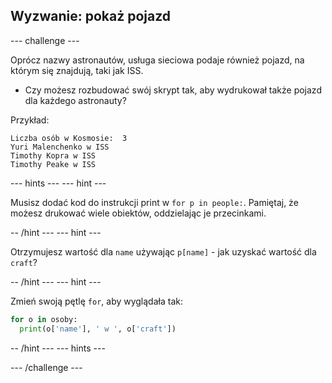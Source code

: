 ## Wyzwanie: pokaż pojazd

\--- challenge \---

Oprócz nazwy astronautów, usługa sieciowa podaje również pojazd, na którym się znajdują, taki jak ISS.

+ Czy możesz rozbudować swój skrypt tak, aby wydrukował także pojazd dla każdego astronauty? 

Przykład:

    Liczba osób w Kosmosie:  3
    Yuri Malenchenko w ISS
    Timothy Kopra w ISS
    Timothy Peake w ISS
    

\--- hints \--- \--- hint \---

Musisz dodać kod do instrukcji print w `for p in people:`. Pamiętaj, że możesz drukować wiele obiektów, oddzielając je przecinkami.

-- /hint \--- \--- hint \---

Otrzymujesz wartość dla `name` używając `p[name]` - jak uzyskać wartość dla `craft`?

-- /hint \--- \--- hint \---

Zmień swoją pętlę `for`, aby wyglądała tak:

```python
for o in osoby:
  print(o['name'], ' w ', o['craft'])
```

-- /hint \--- \--- hints \---

\--- /challenge \---